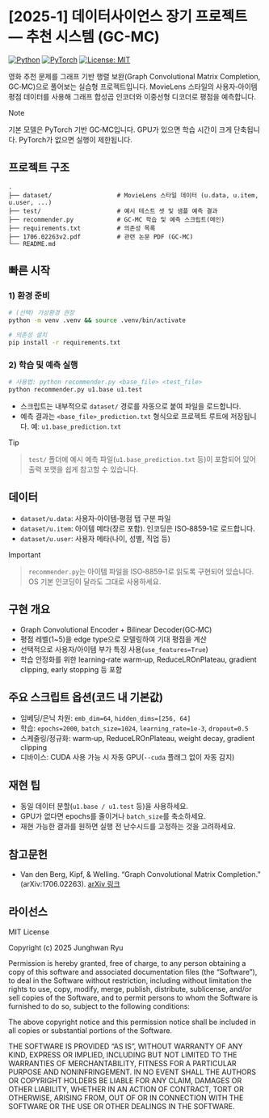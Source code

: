 # [2025-1] 데이터사이언스 장기 프로젝트 — 추천 시스템 (GC-MC)

[![Python](https://img.shields.io/badge/Python-3.9%2B-blue.svg)](https://www.python.org/) [![PyTorch](https://img.shields.io/badge/PyTorch-2.x-red.svg)](https://pytorch.org/) [![License: MIT](https://img.shields.io/badge/License-MIT-yellow.svg)](#라이선스)

영화 추천 문제를 그래프 기반 행렬 보완(Graph Convolutional Matrix Completion, GC‑MC)으로 풀어보는 실습형 프로젝트입니다. MovieLens 스타일의 사용자‑아이템 평점 데이터를 사용해 그래프 합성곱 인코더와 이중선형 디코더로 평점을 예측합니다.

> [!NOTE]
> 기본 모델은 PyTorch 기반 GC‑MC입니다. GPU가 있으면 학습 시간이 크게 단축됩니다. PyTorch가 없으면 실행이 제한됩니다.

## 프로젝트 구조

```
.
├── dataset/                  # MovieLens 스타일 데이터 (u.data, u.item, u.user, ...)
├── test/                     # 예시 테스트 셋 및 샘플 예측 결과
├── recommender.py            # GC‑MC 학습 및 예측 스크립트(메인)
├── requirements.txt          # 의존성 목록
├── 1706.02263v2.pdf          # 관련 논문 PDF (GC‑MC)
└── README.md
```

## 빠른 시작

### 1) 환경 준비

```bash
# (선택) 가상환경 권장
python -m venv .venv && source .venv/bin/activate

# 의존성 설치
pip install -r requirements.txt
```

### 2) 학습 및 예측 실행

```bash
# 사용법: python recommender.py <base_file> <test_file>
python recommender.py u1.base u1.test
```

-   스크립트는 내부적으로 `dataset/` 경로를 자동으로 붙여 파일을 로드합니다.
-   예측 결과는 `<base_file>_prediction.txt` 형식으로 프로젝트 루트에 저장됩니다. 예: `u1.base_prediction.txt`

> [!TIP]
> > `test/` 폴더에 예시 예측 파일(`u1.base_prediction.txt` 등)이 포함되어 있어 출력 포맷을 쉽게 참고할 수 있습니다.

## 데이터

-   `dataset/u.data`: 사용자‑아이템‑평점 탭 구분 파일
-   `dataset/u.item`: 아이템 메타(장르 포함). 인코딩은 ISO‑8859‑1로 로드합니다.
-   `dataset/u.user`: 사용자 메타(나이, 성별, 직업 등)

> [!IMPORTANT]
> > `recommender.py`는 아이템 파일을 ISO‑8859‑1로 읽도록 구현되어 있습니다. OS 기본 인코딩이 달라도 그대로 사용하세요.

## 구현 개요

-   Graph Convolutional Encoder + Bilinear Decoder(GC‑MC)
-   평점 레벨(1~5)을 edge type으로 모델링하여 기대 평점을 계산
-   선택적으로 사용자/아이템 부가 특징 사용(`use_features=True`)
-   학습 안정화를 위한 learning‑rate warm‑up, ReduceLROnPlateau, gradient clipping, early stopping 등 포함

## 주요 스크립트 옵션(코드 내 기본값)

-   임베딩/은닉 차원: `emb_dim=64`, `hidden_dims=[256, 64]`
-   학습: `epochs=2000`, `batch_size=1024`, `learning_rate=1e-3`, `dropout=0.5`
-   스케줄링/정규화: warm‑up, ReduceLROnPlateau, weight decay, gradient clipping
-   디바이스: CUDA 사용 가능 시 자동 GPU(`--cuda` 플래그 없이 자동 감지)

## 재현 팁

-   동일 데이터 분할(`u1.base / u1.test` 등)을 사용하세요.
-   GPU가 없다면 epochs를 줄이거나 `batch_size`를 축소하세요.
-   재현 가능한 결과를 원하면 실행 전 난수시드를 고정하는 것을 고려하세요.

## 참고문헌

-   Van den Berg, Kipf, & Welling. “Graph Convolutional Matrix Completion.” (arXiv:1706.02263). [arXiv 링크](https://arxiv.org/abs/1706.02263)

## 라이선스

MIT License

Copyright (c) 2025 Junghwan Ryu

Permission is hereby granted, free of charge, to any person obtaining a copy
of this software and associated documentation files (the “Software”), to deal
in the Software without restriction, including without limitation the rights
to use, copy, modify, merge, publish, distribute, sublicense, and/or sell
copies of the Software, and to permit persons to whom the Software is
furnished to do so, subject to the following conditions:

The above copyright notice and this permission notice shall be included in
all copies or substantial portions of the Software.

THE SOFTWARE IS PROVIDED “AS IS”, WITHOUT WARRANTY OF ANY KIND, EXPRESS OR
IMPLIED, INCLUDING BUT NOT LIMITED TO THE WARRANTIES OF MERCHANTABILITY,
FITNESS FOR A PARTICULAR PURPOSE AND NONINFRINGEMENT. IN NO EVENT SHALL THE
AUTHORS OR COPYRIGHT HOLDERS BE LIABLE FOR ANY CLAIM, DAMAGES OR OTHER
LIABILITY, WHETHER IN AN ACTION OF CONTRACT, TORT OR OTHERWISE, ARISING FROM,
OUT OF OR IN CONNECTION WITH THE SOFTWARE OR THE USE OR OTHER DEALINGS IN
THE SOFTWARE.
